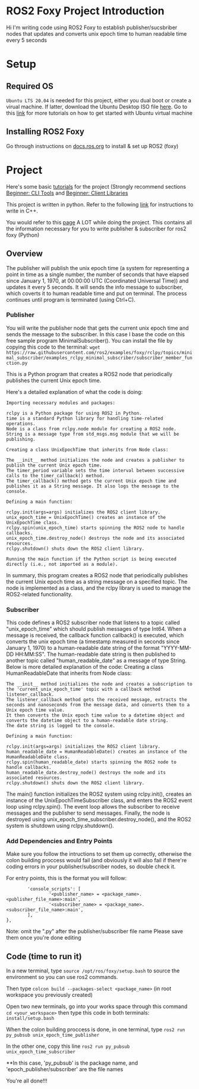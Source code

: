 
# ROS2 Foxy Project Introduction
 Hi I'm writing code using ROS2 Foxy to establish publisher/sucsbriber nodes that updates and converts unix epoch time to human readable time every 5 seconds
# Setup
## Required OS
`Ubuntu LTS 20.04` is needed for this project, either you dual boot or create a virual machine. If latter, download the Ubuntu Desktop ISO file [here](https://releases.ubuntu.com/20.04.5/). Go to this [link](https://ubuntu.com/tutorials/how-to-run-ubuntu-desktop-on-a-virtual-machine-using-virtualbox#1-overview) for more tutorials on how to get started with Ubuntu virtual machine
## Installing ROS2 Foxy
Go through instructions on [docs.ros.org](https://docs.ros.org/en/foxy/Installation/Ubuntu-Install-Debians.html) to install & set up ROS2 (foxy)
# Project
Here's some basic [tutorials](https://docs.ros.org/en/foxy/Tutorials.html) for the project (Strongly recommend sections [Beginner: CLI Tools](https://docs.ros.org/en/foxy/Tutorials/Beginner-CLI-Tools.html) and [Beginner: Client Libraries](https://docs.ros.org/en/foxy/Tutorials/Beginner-Client-Libraries.html)

This project is written in python. Refer to the following [link](https://docs.ros.org/en/foxy/Tutorials/Beginner-Client-Libraries/Writing-A-Simple-Cpp-Publisher-And-Subscriber.html) for instructions to write in C++.

You would refer to this [page](https://docs.ros.org/en/foxy/Tutorials/Beginner-Client-Libraries/Writing-A-Simple-Py-Publisher-And-Subscriber.html) A LOT while doing the project. This contains all the information necessary for you to write publisher & subscriber for ros2 foxy (Python)
## Overview
The publisher will publish the unix epoch time (a system for representing a point in time as a single number, the number of seconds that have elapsed since January 1, 1970, at 00:00:00 UTC (Coordinated Universal Time)) and updates it every 5 seconds. It will sends the info message to subscriber, which coverts it to human readable time and put on terminal. The process continues until program is terminated (using Ctrl+C). 
### Publisher
You will write the publisher node that gets the current unix epoch time and sends the message to the subscriber. In this case I base the code on this free sample program MinimalSubscriber(). You can install the file by copying this code to the terminal: ```wget https://raw.githubusercontent.com/ros2/examples/foxy/rclpy/topics/minimal_subscriber/examples_rclpy_minimal_subscriber/subscriber_member_function.py```

This is a Python program that creates a ROS2 node that periodically publishes the current Unix epoch time.

Here's a detailed explanation of what the code is doing:

    Importing necessary modules and packages:

    rclpy is a Python package for using ROS2 in Python.
    time is a standard Python library for handling time-related operations.
    Node is a class from rclpy.node module for creating a ROS2 node.
    String is a message type from std_msgs.msg module that we will be publishing.

    Creating a class UnixEpochTime that inherits from Node class:

    The __init__ method initializes the node and creates a publisher to publish the current Unix epoch time.
    The timer_period variable sets the time interval between successive calls to the timer_callback() method.
    The timer_callback() method gets the current Unix epoch time and publishes it as a String message. It also logs the message to the console.

    Defining a main function:

    rclpy.init(args=args) initializes the ROS2 client library.
    unix_epoch_time = UnixEpochTime() creates an instance of the UnixEpochTime class.
    rclpy.spin(unix_epoch_time) starts spinning the ROS2 node to handle callbacks.
    unix_epoch_time.destroy_node() destroys the node and its associated resources.
    rclpy.shutdown() shuts down the ROS2 client library.

    Running the main function if the Python script is being executed directly (i.e., not imported as a module).

In summary, this program creates a ROS2 node that periodically publishes the current Unix epoch time as a string message on a specified topic. The node is implemented as a class, and the rclpy library is used to manage the ROS2-related functionality.

### Subscriber
This code defines a ROS2 subscriber node that listens to a topic called "unix_epoch_time" which should publish messages of type Int64. When a message is received, the callback function callback() is executed, which converts the unix epoch time (a timestamp measured in seconds since January 1, 1970) to a human-readable date string of the format "YYYY-MM-DD HH:MM:SS". The human-readable date string is then published to another topic called "human_readable_date" as a message of type String. Below is more detailed explanation of the code:
    Creating a class HumanReadableDate that inherits from Node class:

    The __init__ method initializes the node and creates a subscription to the 'current_unix_epoch_time' topic with a callback method listener_callback.
    The listener_callback method gets the received message, extracts the seconds and nanoseconds from the message data, and converts them to a Unix epoch time value.
    It then converts the Unix epoch time value to a datetime object and converts the datetime object to a human-readable date string.
    The date string is logged to the console.

    Defining a main function:

    rclpy.init(args=args) initializes the ROS2 client library.
    human_readable_date = HumanReadableDate() creates an instance of the HumanReadableDate class.
    rclpy.spin(human_readable_date) starts spinning the ROS2 node to handle callbacks.
    human_readable_date.destroy_node() destroys the node and its associated resources.
    rclpy.shutdown() shuts down the ROS2 client library.

The main() function initializes the ROS2 system using rclpy.init(), creates an instance of the UnixEpochTimeSubscriber class, and enters the ROS2 event loop using rclpy.spin(). The event loop allows the subscriber to receive messages and the publisher to send messages. Finally, the node is destroyed using unix_epoch_time_subscriber.destroy_node(), and the ROS2 system is shutdown using rclpy.shutdown().

### Add Dependencies and Entry Points
Make sure you follow the intructions to set them up correctly, otherwise the colon building proccess would fail (and obviously it will also fail if there're coding errors in your publisher/subscriber nodes, so double check it.

For entry points, this is the format you will follow:

```entry_points={
        'console_scripts': [
                '<publisher_name> = <package_name>.<publisher_file_name>:main',
                '<subscriber_name> = <package_name>.<subscriber_file_name>:main',
        ],
},
```
Note: omit the ".py" after the publisher/subscriber file name 
Please save them once you're done editing

## Code (time to run it)
In a new terminal, type ```source /opt/ros/foxy/setup.bash``` to source the environment so you can use ros2 commands.

Then type ```colcon build --packages-select <package_name>``` (in root workspace you previously created)

Open two new terminals, go into your works space through this command ```cd <your_workspace>``` then type this code in both terminals: ```install/setup.bash```

When the colon building proccess is done, in one terminal, type
```ros2 run py_pubsub unix_epoch_time_publisher```

In the other one, copy this line
```ros2 run py_pubsub unix_epoch_time_subscriber```

**In this case, 'py_pubsub' is the package name, and 'epoch_publisher/subscriber' are the file names

You're all done!!!



